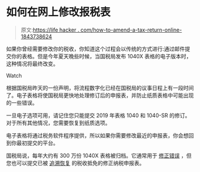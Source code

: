 # 如何在网上修改报税表

> 原文:[https://life hacker . com/how-to-amend-a-tax-return-online-1843738624](https://lifehacker.com/how-to-amend-a-tax-return-online-1843738624)

如果你曾经需要修改你的税收，你知道这个过程会以传统的方式进行:通过邮件提交你的表格。但是今年夏天晚些时候，当国税局发布 1040X 表格的电子版本时，这种情况将最终改变。

Watch

根据国税局昨天的一份声明，将流程数字化已经在国税局的议事日程上有一段时间了。电子表格将使国税局更快地处理修订后的申报表，并防止纸质表格中可能出现的一些错误。

一旦电子选项可用，请记住您只能提交 2019 年表格 1040 和 1040-SR 的修订。对于所有其他情况，您需要恢复到纸质选项。

电子表格将通过税务软件程序提供，所以如果你需要修改最近的申报表，你会想回到你最初提交的平台。

国税局说，每年大约有 300 万份 1040X 表格被归档。它通常用于 [修正错误](https://lifehacker.com/what-to-do-if-you-made-a-mistake-on-your-tax-return-1772350403) ，但您也可以提交已被 [追溯恢复](https://twocents.lifehacker.com/amend-your-2018-tax-return-to-claim-reinstated-tax-cred-1841428296) 的税收抵免的修正纳税申报表。